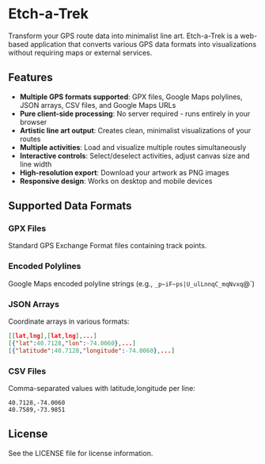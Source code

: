 # Etch-a-Trek

Transform your GPS route data into minimalist line art. Etch-a-Trek is a web-based application that converts various GPS data formats into visualizations without requiring maps or external services.

## Features

- **Multiple GPS formats supported**: GPX files, Google Maps polylines, JSON arrays, CSV files, and Google Maps URLs
- **Pure client-side processing**: No server required - runs entirely in your browser
- **Artistic line art output**: Creates clean, minimalist visualizations of your routes
- **Multiple activities**: Load and visualize multiple routes simultaneously
- **Interactive controls**: Select/deselect activities, adjust canvas size and line width
- **High-resolution export**: Download your artwork as PNG images
- **Responsive design**: Works on desktop and mobile devices

## Supported Data Formats

### GPX Files
Standard GPS Exchange Format files containing track points.

### Encoded Polylines
Google Maps encoded polyline strings (e.g., `_p~iF~ps|U_ulLnnqC_mqNvxq`@`)

### JSON Arrays
Coordinate arrays in various formats:
```json
[[lat,lng],[lat,lng],...]
[{"lat":40.7128,"lon":-74.0060},...]
[{"latitude":40.7128,"longitude":-74.0060},...]
```

### CSV Files
Comma-separated values with latitude,longitude per line:
```
40.7128,-74.0060
40.7589,-73.9851
```

## License

See the LICENSE file for license information.